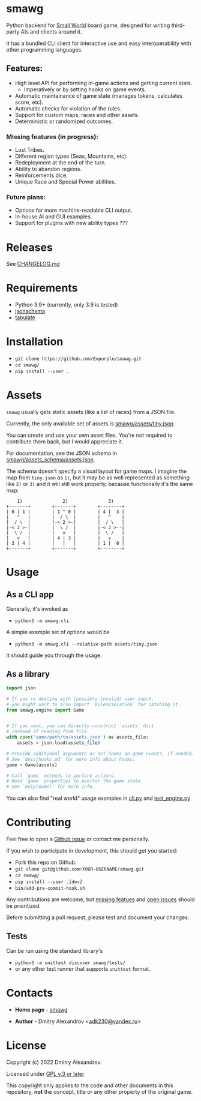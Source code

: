 # smawg

Python backend for
[Small World](https://en.m.wikipedia.org/wiki/Small_World_(board_game))
board game,
designed for writing third-party AIs and clients around it.

It has a bundled CLI client for interactive use
and easy interoperability with other programming languages.

## Features:

* High level API for performing in-game actions and getting current stats.
    * Imperatively or by setting hooks on game events.
* Automatic maintainance of game state (manages tokens, calculates score, etc).
* Automatic checks for violation of the rules.
* Support for custom maps, races and other assets.
* Deterministic or randomized outcomes.

### **Missing features** (in progress):

* Lost Tribes.
* Different region types (Seas, Mountains, etc).
* Redeployment at the end of the turn.
* Ability to abandon regions.
* Reinforcements dice.
* Unique Race and Special Power abilities.

### Future plans:

* Options for more machine-readable CLI output.
* In-house AI and GUI examples.
* Support for plugins with new ability types ???


# Releases

See [CHANGELOG.md](./CHANGELOG.md)


# Requirements

* Python 3.9+ (currently, only 3.9 is tested)
* [jsonschema](https://github.com/Julian/jsonschema)
* [tabulate](https://github.com/astanin/python-tabulate)


# Installation

* `git clone https://github.com/Expurple/smawg.git`
* `cd smawg/`
* `pip install --user .`


# Assets

`smawg` usually gets static assets (like a list of races) from a JSON file.

Currently, the only available set of assets is
[smawg/assets/tiny.json](smawg/assets/tiny.json).

You can create and use your own asset files.
You're not required to contribute them back, but I would appreciate it.

For documentation, see the JSON schema in
[smawg/assets_schema/assets.json](smawg/assets_schema/assets.json).

The schema doesn't specify a visual layout for game maps.
I imagine the map from `tiny.json` as `1)`, but it may be as well represented
as something like `2)` or `3)` and it will still work properly,
because functionally it's the same map:
```
    1)               2)               3)
+-------+        +-------+        +--------+
| 0 | 1 |        | 1 ^ 0 |        | 4 |  3 |
|   ^   |        |  / \  |        |   ^    |
|  / \  |        |-< 2 >-|        |  / \   |
|-< 2 >-|        |  \ /  |        |-< 2 >--|
|  \ /  |        |   v   |        |  \ /   |
|   v   |        | 4 | 3 |        |   v    |
| 3 | 4 |        |   |   |        | 1 |  0 |
+-------+        +-------+        +--------+
```


# Usage

## As a CLI app

Generally, it's invoked as
* `python3 -m smawg.cli`

A simple example set of options would be
* `python3 -m smawg.cli --relative-path assets/tiny.json`

It should guide you through the usage.

## As a library

```python
import json

# If you're dealing with (possibly invalid) user input,
# you might want to also import `RulesViolation` for catching it.
from smawg.engine import Game


# If you want, you can directly construct `assets` dict
# instead of reading from file.
with open('some/path/to/assets.json') as assets_file:
    assets = json.load(assets_file)

# Provide additional arguments or set hooks on game events, if needed.
# See `docs/hooks.md` for more info about hooks.
game = Game(assets)

# Call `game` methods to perform actions.
# Read `game` properties to monitor the game state.
# See `help(Game)` for more info.
```

You can also find "real world" usage examples in
[cli.py](./smawg/cli.py) and [test_engine.py](./smawg/tests/test_engine.py)


# Contributing

Feel free to open a
[Github issue](https://github.com/Expurple/smawg/issues/new/choose)
or contact me personally.

If you wish to participate in development, this should get you started:
* Fork this repo on Github.
* `git clone git@github.com:YOUR-USERNAME/smawg.git`
* `cd smawg/`
* `pip install --user .[dev]`
* `bin/add-pre-commit-hook.sh`

Any contributions are welcome, but [missing featues](##Features:) and
[open issues](https://github.com/Expurple/smawg/issues) should be prioritized.

Before submitting a pull request, please test and document your changes.

## Tests

Can be run using the standard library's
* `python3 -m unittest discover smawg/tests/`
* or any other test runner that supports `unittest` format.


# Contacts

* **Home page** - [smawg](https://github.com/expurple/smawg)

* **Author** - Dmitry Alexandrov <adk230@yandex.ru\>


# License

Copyright (c) 2022 Dmitry Alexandrov.

Licensed under [GPL v.3 or later](./LICENSE)

This copyright only applies to the code and other documents in this repository,
**not** the concept, title or any other property of the original game.
